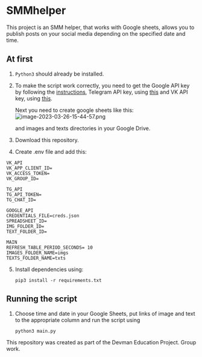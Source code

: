 # SMMhelper 
This project is an SMM helper, that works with Google sheets, allows you to publish posts on your social media depending on the specified date and time.

## At first
1. `Python3` should already be installed.

3. To make the script work correctly, you need to get the Google API key by following the [instructions](https://github.com/Sangdak/SMMhelper/blob/master/instruction%20for%20google%20api.md),  Telegram API key, using [this](https://botcreators.ru/blog/botfather-instrukciya/) and VK API key, using [this](https://rdd.media/kak-poluchit-access_token-vkontakte/).
   
   Next you need to create google sheets like this:
   ![image-2023-03-26-15-44-57.png](https://i.postimg.cc/Jhr0NY8Y/image-2023-03-26-15-44-57.png)
   
   and images and texts directories in your Google Drive.

4. Download this repository. 
 
 2. Create .env file and add this:
  ```
  VK_API  
  VK_APP_CLIENT_ID=
  VK_ACCESS_TOKEN=
  VK_GROUP_ID=

 TG_API  
TG_API_TOKEN=
TG_CHAT_ID=

  GOOGLE_API
 CREDENTIALS_FILE=creds.json
 SPREADSHEET_ID=
 IMG_FOLDER_ID=
 TEXT_FOLDER_ID=

  MAIN
REFRESH_TABLE_PERIOD_SECONDS= 10
IMAGES_FOLDER_NAME=imgs
TEXTS_FOLDER_NAME=txts
```

5. Install dependencies using:
  
   `pip3 install -r requirements.txt`

## Running the script

1. Choose time and date in your Google Sheets, put links of image and text to the appropriate column and run the script using
   ```python
   python3 main.py
   ```































This repository was created as part of the Devman Education Project. Group work.
